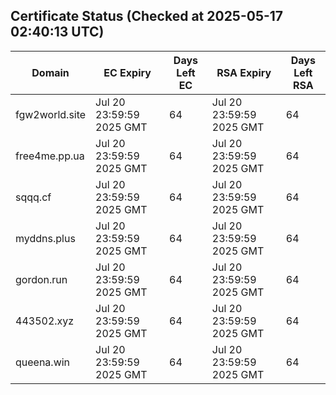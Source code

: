 ## Certificate Status (Checked at 2025-05-17 02:40:13 UTC)
| Domain | EC Expiry | Days Left EC | RSA Expiry | Days Left RSA |
|--------|-----------|-------------|------------|--------------|
| fgw2world.site | Jul 20 23:59:59 2025 GMT | 64 | Jul 20 23:59:59 2025 GMT | 64 |
| free4me.pp.ua | Jul 20 23:59:59 2025 GMT | 64 | Jul 20 23:59:59 2025 GMT | 64 |
| sqqq.cf | Jul 20 23:59:59 2025 GMT | 64 | Jul 20 23:59:59 2025 GMT | 64 |
| myddns.plus | Jul 20 23:59:59 2025 GMT | 64 | Jul 20 23:59:59 2025 GMT | 64 |
| gordon.run | Jul 20 23:59:59 2025 GMT | 64 | Jul 20 23:59:59 2025 GMT | 64 |
| 443502.xyz | Jul 20 23:59:59 2025 GMT | 64 | Jul 20 23:59:59 2025 GMT | 64 |
| queena.win | Jul 20 23:59:59 2025 GMT | 64 | Jul 20 23:59:59 2025 GMT | 64 |
